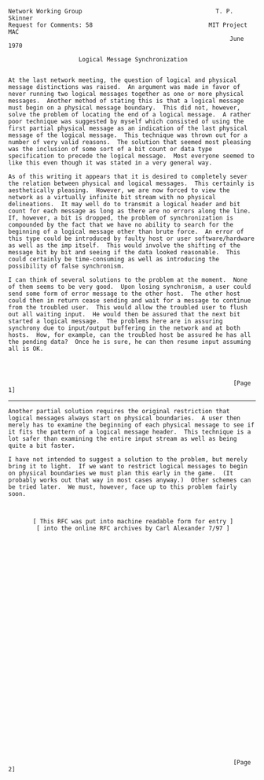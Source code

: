     Network Working Group                                      T. P. Skinner
    Request for Comments: 58                                 MIT Project MAC
                                                                   June 1970

                        Logical Message Synchronization


    At the last network meeting, the question of logical and physical
    message distinctions was raised.  An argument was made in favor of
    never running two logical messages together as one or more physical
    messages.  Another method of stating this is that a logical message
    must begin on a physical message boundary.  This did not, however,
    solve the problem of locating the end of a logical message.  A rather
    poor technique was suggested by myself which consisted of using the
    first partial physical message as an indication of the last physical
    message of the logical message.  This technique was thrown out for a
    number of very valid reasons.  The solution that seemed most pleasing
    was the inclusion of some sort of a bit count or data type
    specification to precede the logical message.  Most everyone seemed to
    like this even though it was stated in a very general way.

    As of this writing it appears that it is desired to completely sever
    the relation between physical and logical messages.  This certainly is
    aesthetically pleasing.  However, we are now forced to view the
    network as a virtually infinite bit stream with no physical
    delineations.  It may well do to transmit a logical header and bit
    count for each message as long as there are no errors along the line.
    If, however, a bit is dropped, the problem of synchronization is
    compounded by the fact that we have no ability to search for the
    beginning of a logical message other than brute force.  An error of
    this type could be introduced by faulty host or user software/hardware
    as well as the imp itself.  This would involve the shifting of the
    message bit by bit and seeing if the data looked reasonable.  This
    could certainly be time-consuming as well as introducing the
    possibility of false synchronism.

    I can think of several solutions to the problem at the moment.  None
    of them seems to be very good.  Upon losing synchronism, a user could
    send some form of error message to the other host.  The other host
    could then in return cease sending and wait for a message to continue
    from the troubled user.  This would allow the troubled user to flush
    out all waiting input.  He would then be assured that the next bit
    started a logical message.  The problems here are in assuring
    synchrony due to input/output buffering in the network and at both
    hosts.  How, for example, can the troubled host be assured he has all
    the pending data?  Once he is sure, he can then resume input assuming
    all is OK.




                                                                    [Page 1]

------------------------------------------------------------------------

``` newpage
Another partial solution requires the original restriction that
logical messages always start on physical boundaries.  A user then
merely has to examine the beginning of each physical message to see if
it fits the pattern of a logical message header.  This technique is a
lot safer than examining the entire input stream as well as being
quite a bit faster.

I have not intended to suggest a solution to the problem, but merely
bring it to light.  If we want to restrict logical messages to begin
on physical boundaries we must plan this early in the game.  (It
probably works out that way in most cases anyway.)  Other schemes can
be tried later.  We must, however, face up to this problem fairly
soon.



       [ This RFC was put into machine readable form for entry ]
        [ into the online RFC archives by Carl Alexander 7/97 ]

































                                                                [Page 2]
```
